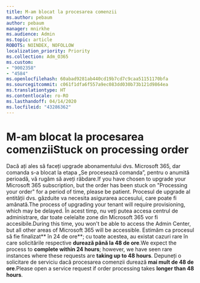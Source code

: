 ```yaml
---
title: M-am blocat la procesarea comenzii
ms.author: pebaum
author: pebaum
manager: mnirkhe
ms.audience: Admin
ms.topic: article
ROBOTS: NOINDEX, NOFOLLOW
localization_priority: Priority
ms.collection: Adm_O365
ms.custom:
- "9002358"
- "4584"
ms.openlocfilehash: 60abad9281ab440cd19b7cd7c9caa51151170bfa
ms.sourcegitcommit: c061f1dfa6f557a9ec083dd030b73b121d9864ea
ms.translationtype: HT
ms.contentlocale: ro-RO
ms.lasthandoff: 04/14/2020
ms.locfileid: "43286362"
---
```

# <a name="stuck-on-processing-order"></a><span data-ttu-id="efda4-102">M-am blocat la procesarea comenzii</span><span class="sxs-lookup"><span data-stu-id="efda4-102">Stuck on processing order</span></span>

<span data-ttu-id="efda4-103">Dacă ați ales să faceți upgrade abonamentului dvs. Microsoft 365, dar comanda s-a blocat la etapa „Se procesează comanda”, pentru o anumită perioadă, vă rugăm să aveți răbdare.</span><span class="sxs-lookup"><span data-stu-id="efda4-103">If you have chosen to upgrade your Microsoft 365 subscription, but the order has been stuck on "Processing your order" for a period of time, please be patient.</span></span> <span data-ttu-id="efda4-104">Procesul de upgrade al entității dvs. găzduite va necesita asigurarea accesului, care poate fi amânată.</span><span class="sxs-lookup"><span data-stu-id="efda4-104">The process of upgrading your tenant will require provisioning, which may be delayed.</span></span> <span data-ttu-id="efda4-105">În acest timp, nu veți putea accesa centrul de administrare, dar toate celelalte zone din Microsoft 365 vor fi accesibile.</span><span class="sxs-lookup"><span data-stu-id="efda4-105">During this time, you won't be able to access the Admin Center, but all other areas of Microsoft 365 will be accessible.</span></span> <span data-ttu-id="efda4-106">Estimăm ca procesul să fie finalizat\*\* în 24 de ore\*\*; cu toate acestea, au existat cazuri rare în care solicitările respective **durează până la 48 de ore**.</span><span class="sxs-lookup"><span data-stu-id="efda4-106">We expect the process to **complete within 24 hours**; however, we have seen rare instances where these requests are **taking up to 48 hours**.</span></span> <span data-ttu-id="efda4-107">Depuneți o solicitare de serviciu dacă procesarea comenzii durează **mai mult de 48 de ore**.</span><span class="sxs-lookup"><span data-stu-id="efda4-107">Please open a service request if order processing takes **longer than 48 hours**.</span></span>
